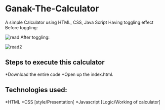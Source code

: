 # Ganak-The-Calculator #
A simple Calculator using HTML, CSS, Java Script 
Having toggling effect
Before toggling:

![read](https://user-images.githubusercontent.com/66878821/177096713-01ba6aba-3c73-42cf-9a98-c5648aba92e1.PNG)
After toggling:

![read2](https://user-images.githubusercontent.com/66878821/177097096-15e57441-b736-42ab-894e-a81c903d183c.PNG)

## Steps to execute this calculator ##
*Download the entire code
*Open up the index.html.
## Technologies used: ##
*HTML
*CSS [style/Presentation]
*Javascript [Logic/Working of calculator]

